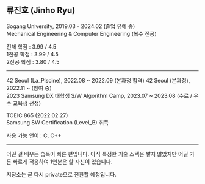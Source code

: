## 류진호 (Jinho Ryu)

Sogang University, 2019.03 - 2024.02 (졸업 유예 중)  
Mechanical Engineering & Computer Engineering (복수 전공)

전체 학점 : 3.99 / 4.5  
1전공 학점 : 3.99 / 4.5  
2전공 학점 : 3.80 / 4.5
___

42 Seoul (La_Piscine), 2022.08 ~ 2022.09                    (본과정 합격)
42 Seoul (본과정), 2022.11 ~                                  (참여 중)  
2023 Samsung DX 대학생 S/W Algorithm Camp, 2023.07 ~ 2023.08  (수료 / 우수 교육생 선정)

TOEIC 865 (2022.02.27)  
Samsung SW Certification (Level_B) 취득

사용 가능 언어 : C, C++
___

어떤 걸 배우든 습득이 빠른 편입니다. 아직 특정한 기술 스택은 쌓지 않았지만 어딜 가든 빠르게 적응하여 1인분은 할 자신이 있습니다.

저장소는 곧 다시 private으로 전환할 예정입니다.
